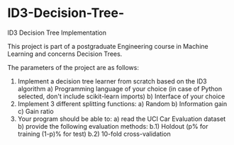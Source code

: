 # ID3-Decision-Tree-
ID3 Decision Tree Implementation

This project is part of a postgraduate Engineering course in Machine Learning and concerns Decision Trees.

The parameters of the project are as follows:

1) Implement a decision tree learner from scratch based on the ID3 algorithm
   a) Programming language of your choice (in case of Python selected, don't include scikit-learn imports)
   b) Interface of your choice
2) Implement 3 different splitting functions:
   a) Random
   b) Information gain
   c) Gain ratio
3) Your program should be able to:
   a) read the UCI Car Evaluation dataset
   b) provide the following evaluation methods:
      b.1) Holdout (p% for training (1-p)% for test)
      b.2) 10-fold cross-validation

